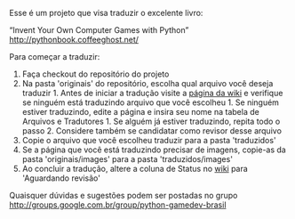 Esse é um projeto que visa traduzir o excelente livro:

“Invent Your Own Computer Games with Python”
http://pythonbook.coffeeghost.net/

Para começar a traduzir:
  1. Faça checkout do repositório do projeto
  1. Na pasta 'originais' do repositório, escolha qual arquivo você deseja traduzir
    1. Antes de iniciar a tradução visite a [página da wiki](http://code.google.com/p/trad-inventando-jogos-python/wiki/traducao) e verifique se ninguém está traduzindo arquivo que você escolheu
    1. Se ninguém estiver traduzindo, edite a página e insira seu nome na tabela de Arquivos e Tradutores
    1. Se alguém já estiver traduzindo, repita todo o passo 2. Considere também se candidatar como revisor desse arquivo
  1. Copie o arquivo que você escolheu traduzir para a pasta 'traduzidos'
  1. Se a página que você está traduzindo precisar de imagens, copie-as da pasta 'originais/images' para a pasta 'traduzidos/images'
  1. Ao concluir a tradução, altere a coluna de Status no [wiki](http://code.google.com/p/trad-inventando-jogos-python/wiki/traducao) para 'Aguardando revisão'

Quaisquer dúvidas e sugestões podem ser postadas no grupo http://groups.google.com.br/group/python-gamedev-brasil